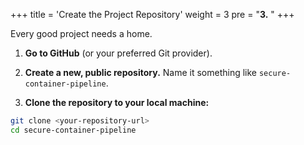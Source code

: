 +++
title = 'Create the Project Repository'
weight = 3
pre = "<b>3.</b> "
+++

Every good project needs a home.

1. **Go to GitHub** (or your preferred Git provider).

2. **Create a new, public repository.** Name it something like `secure-container-pipeline`.

3. **Clone the repository to your local machine:**

```bash
git clone <your-repository-url>
cd secure-container-pipeline
```
